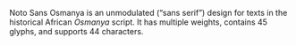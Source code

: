 Noto Sans Osmanya is an unmodulated (“sans serif”) design for texts in the historical African _Osmanya_ script. It has multiple weights, contains 45 glyphs, and supports 44 characters.